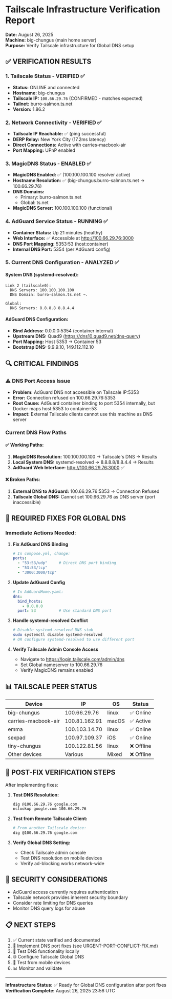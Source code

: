 # Tailscale Infrastructure Verification Report

**Date:** August 26, 2025  
**Machine:** big-chungus (main home server)  
**Purpose:** Verify Tailscale infrastructure for Global DNS setup

## ✅ VERIFICATION RESULTS

### 1. Tailscale Status - VERIFIED ✅
- **Status:** ONLINE and connected
- **Hostname:** big-chungus  
- **Tailscale IP:** `100.66.29.76` (CONFIRMED - matches expected)
- **Tailnet:** burro-salmon.ts.net
- **Version:** 1.86.2

### 2. Network Connectivity - VERIFIED ✅
- **Tailscale IP Reachable:** ✅ (ping successful)
- **DERP Relay:** New York City (17.2ms latency)
- **Direct Connections:** Active with carries-macbook-air
- **Port Mapping:** UPnP enabled

### 3. MagicDNS Status - ENABLED ✅
- **MagicDNS Enabled:** ✅ (100.100.100.100 resolver active)
- **Hostname Resolution:** ✅ (big-chungus.burro-salmon.ts.net → 100.66.29.76)
- **DNS Domains:** 
  - Primary: burro-salmon.ts.net
  - Global: ts.net
- **MagicDNS Server:** 100.100.100.100 (functional)

### 4. AdGuard Service Status - RUNNING ✅
- **Container Status:** Up 21 minutes (healthy)
- **Web Interface:** ✅ Accessible at http://100.66.29.76:3000
- **DNS Port Mapping:** 5353:53 (host:container)
- **Internal DNS Port:** 5354 (per AdGuard config)

### 5. Current DNS Configuration - ANALYZED ✅

#### System DNS (systemd-resolved):
```
Link 2 (tailscale0):
  DNS Servers: 100.100.100.100
  DNS Domain: burro-salmon.ts.net ~.

Global:
  DNS Servers: 8.8.8.8 8.8.4.4
```

#### AdGuard DNS Configuration:
- **Bind Address:** 0.0.0.0:5354 (container internal)
- **Upstream DNS:** Quad9 (https://dns10.quad9.net/dns-query)
- **Port Mapping:** Host 5353 → Container 53
- **Bootstrap DNS:** 9.9.9.10, 149.112.112.10

## 🔍 CRITICAL FINDINGS

### ⚠️ DNS Port Access Issue
- **Problem:** AdGuard DNS not accessible on Tailscale IP:5353
- **Error:** Connection refused on 100.66.29.76:5353
- **Root Cause:** AdGuard container binding to port 5354 internally, but Docker maps host:5353 to container:53
- **Impact:** External Tailscale clients cannot use this machine as DNS server

### Current DNS Flow Paths

#### ✅ Working Paths:
1. **MagicDNS Resolution:** 100.100.100.100 → Tailscale's DNS → Results
2. **Local System DNS:** systemd-resolved → 8.8.8.8/8.8.4.4 → Results
3. **AdGuard Web Interface:** http://100.66.29.76:3000 ✅

#### ❌ Broken Paths:
1. **External DNS to AdGuard:** 100.66.29.76:5353 → Connection Refused
2. **Tailscale Global DNS:** Cannot set 100.66.29.76 as DNS server (port inaccessible)

## 🎯 REQUIRED FIXES FOR GLOBAL DNS

### Immediate Actions Needed:

1. **Fix AdGuard DNS Binding**
   ```yaml
   # In compose.yml, change:
   ports:
     - "53:53/udp"     # Direct DNS port binding
     - "53:53/tcp"
     - "3000:3000/tcp"
   ```

2. **Update AdGuard Config**
   ```yaml
   # In AdGuardHome.yaml:
   dns:
     bind_hosts:
       - 0.0.0.0
     port: 53          # Use standard DNS port
   ```

3. **Handle systemd-resolved Conflict**
   ```bash
   # Disable systemd-resolved DNS stub
   sudo systemctl disable systemd-resolved
   # OR configure systemd-resolved to use different port
   ```

4. **Verify Tailscale Admin Console Access**
   - Navigate to https://login.tailscale.com/admin/dns
   - Set Global nameserver to 100.66.29.76
   - Verify MagicDNS remains enabled

## 📊 TAILSCALE PEER STATUS

| Device | IP | OS | Status |
|--------|----|----|--------|
| big-chungus | 100.66.29.76 | linux | ✅ Online |
| carries-macbook-air | 100.81.162.91 | macOS | ✅ Active |
| emma | 100.103.14.70 | linux | ✅ Online |
| sexpad | 100.97.109.37 | iOS | ✅ Online |
| tiny-chungus | 100.122.81.56 | linux | ❌ Offline |
| Other devices | Various | Mixed | ❌ Offline |

## 🚀 POST-FIX VERIFICATION STEPS

After implementing fixes:

1. **Test DNS Resolution:**
   ```bash
   dig @100.66.29.76 google.com
   nslookup google.com 100.66.29.76
   ```

2. **Test from Remote Tailscale Client:**
   ```bash
   # From another Tailscale device:
   dig @100.66.29.76 google.com
   ```

3. **Verify Global DNS Setting:**
   - Check Tailscale admin console
   - Test DNS resolution on mobile devices
   - Verify ad-blocking works network-wide

## 🔐 SECURITY CONSIDERATIONS

- AdGuard access currently requires authentication
- Tailscale network provides inherent security boundary  
- Consider rate limiting for DNS queries
- Monitor DNS query logs for abuse

## 📋 NEXT STEPS

1. ✅ Current state verified and documented
2. 🔧 Implement DNS port fixes (see URGENT-PORT-CONFLICT-FIX.md)
3. 🧪 Test DNS functionality locally
4. 🌐 Configure Tailscale Global DNS
5. 📱 Test from mobile devices
6. 📊 Monitor and validate

---

**Infrastructure Status:** ✅ Ready for Global DNS configuration after port fixes  
**Verification Complete:** August 26, 2025 23:56 UTC